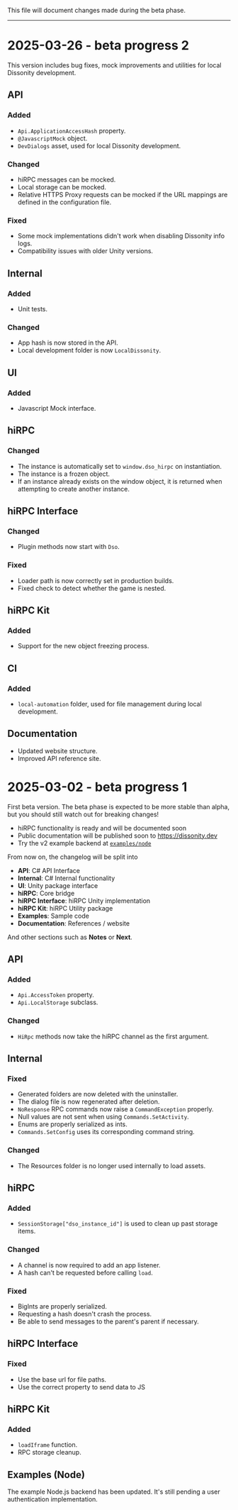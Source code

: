 This file will document changes made during the beta phase.

---

# 2025-03-26 - beta progress 2

This version includes bug fixes, mock improvements and utilities for local Dissonity development.

## API

### Added

- `Api.ApplicationAccessHash` property.
- `@JavascriptMock` object.
- `DevDialogs` asset, used for local Dissonity development.

### Changed

- hiRPC messages can be mocked.
- Local storage can be mocked.
- Relative HTTPS Proxy requests can be mocked if the URL mappings are defined in the configuration file.

### Fixed

- Some mock implementations didn't work when disabling Dissonity info logs.
- Compatibility issues with older Unity versions.

## Internal

### Added

- Unit tests.

### Changed

- App hash is now stored in the API.
- Local development folder is now `LocalDissonity`.

## UI

### Added

- Javascript Mock interface.

## hiRPC

### Changed

- The instance is automatically set to `window.dso_hirpc` on instantiation.
- The instance is a frozen object.
- If an instance already exists on the window object, it is returned when attempting to create another instance.

## hiRPC Interface

### Changed

- Plugin methods now start with `Dso`.

### Fixed

- Loader path is now correctly set in production builds.
- Fixed check to detect whether the game is nested.

## hiRPC Kit

### Added

- Support for the new object freezing process.

## CI

### Added

- `local-automation` folder, used for file management during local development.

## Documentation

- Updated website structure.
- Improved API reference site.

# 2025-03-02 - beta progress 1

First beta version. The beta phase is expected to be more stable than alpha, but you should still watch out for breaking changes!

- hiRPC functionality is ready and will be documented soon
- Public documentation will be published soon to https://dissonity.dev
- Try the v2 example backend at [`examples/node`](examples/node/)

From now on, the changelog will be split into

- **API**: C# API Interface
- **Internal**: C# Internal functionality
- **UI**: Unity package interface
- **hiRPC**: Core bridge
- **hiRPC Interface**: hiRPC Unity implementation
- **hiRPC Kit**: hiRPC Utility package
- **Examples**: Sample code
- **Documentation**: References / website

And other sections such as **Notes** or **Next**.

## API

### Added

- `Api.AccessToken` property.
- `Api.LocalStorage` subclass.

### Changed

- `HiRpc` methods now take the hiRPC channel as the first argument.

## Internal

### Fixed

- Generated folders are now deleted with the uninstaller.
- The dialog file is now regenerated after deletion.
- `NoResponse` RPC commands now raise a `CommandException` properly.
- Null values are not sent when using `Commands.SetActivity`.
- Enums are properly serialized as ints.
- `Commands.SetConfig` uses its corresponding command string.

### Changed

- The Resources folder is no longer used internally to load assets.

## hiRPC

### Added

- `SessionStorage["dso_instance_id"]` is used to clean up past storage items.

### Changed

- A channel is now required to add an app listener.
- A hash can't be requested before calling `load`.

### Fixed

- BigInts are properly serialized.
- Requesting a hash doesn't crash the process.
- Be able to send messages to the parent's parent if necessary.

## hiRPC Interface

### Fixed

- Use the base url for file paths.
- Use the correct property to send data to JS

## hiRPC Kit

### Added

- `loadIframe` function.
- RPC storage cleanup.

## Examples (Node)

The example Node.js backend has been updated. It's still pending a user authentication implementation.
